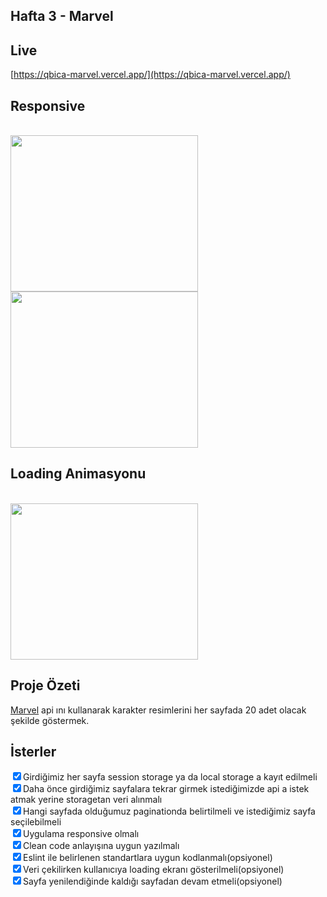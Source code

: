 ## Hafta 3 - Marvel

## **Live**

[https://qbica-marvel.vercel.app/](https://qbica-marvel.vercel.app/)
<br>

## Responsive

<br>
<img src="https://media.giphy.com/media/4Opy2ZXPhbRv4m0Ci9/giphy.gif" width="300" height="250" />

<br>
<img src="https://media.giphy.com/media/n3J9UGjSDr2ilsxi1U/giphy.gif" width="300" height="250" />

<br>

## Loading Animasyonu

<br>
<img src="https://media.giphy.com/media/e6zU6OSQeHUbghcYPQ/giphy.gif" width="300" height="250" />

## Proje Özeti

<p> <a href="https://developer.marvel.com/">Marvel</a> api ını kullanarak karakter resimlerini her sayfada 20 adet olacak şekilde göstermek. </p> 

## İsterler

<input type="checkbox" checked>Girdiğimiz her sayfa session storage ya da local storage a kayıt edilmeli</input>
<br>
<input type="checkbox" checked>Daha önce girdiğimiz sayfalara tekrar girmek istediğimizde api a istek atmak yerine storagetan veri alınmalı</input>
<br>
<input type="checkbox" checked>Hangi sayfada olduğumuz paginationda belirtilmeli ve istediğimiz sayfa seçilebilmeli</input>
<br>
<input type="checkbox" checked>Uygulama responsive olmalı</input>
<br>
<input type="checkbox" checked>Clean code anlayışına uygun yazılmalı</input>
<br>
<input type="checkbox" checked>Eslint ile belirlenen standartlara uygun kodlanmalı(opsiyonel)</input>
<br>
<input type="checkbox" checked>Veri çekilirken kullanıcıya loading ekranı gösterilmeli(opsiyonel)</input>
<br>
<input type="checkbox" checked>Sayfa yenilendiğinde kaldığı sayfadan devam etmeli(opsiyonel)</input>